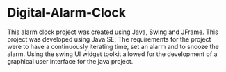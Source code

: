 # Digital-Alarm-Clock
This alarm clock project was created using Java, Swing and JFrame. This project was developed using Java SE; The requirements for the project were to have a continuously iterating time, set an alarm and to snooze the alarm. Using the swing UI widget toolkit allowed for the development of a graphical user interface for the java project. 
